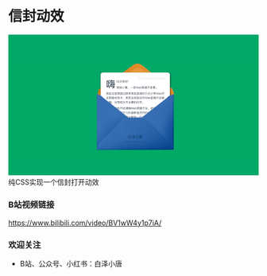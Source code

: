 # 信封动效
![动效演示](animation-show.gif)
纯CSS实现一个信封打开动效

### B站视频链接
https://www.bilibili.com/video/BV1wW4y1p7iA/

### 欢迎关注
- B站、公众号、小红书：白泽小唐
